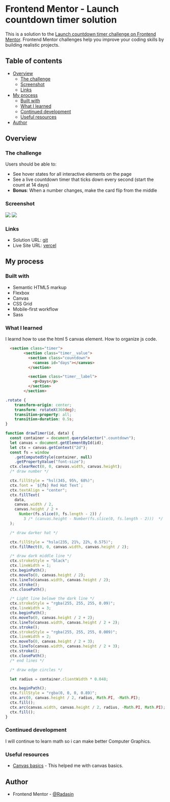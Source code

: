 # Frontend Mentor - Launch countdown timer solution

This is a solution to the [Launch countdown timer challenge on Frontend Mentor](https://www.frontendmentor.io/challenges/launch-countdown-timer-N0XkGfyz-). Frontend Mentor challenges help you improve your coding skills by building realistic projects. 

## Table of contents

- [Overview](#overview)
  - [The challenge](#the-challenge)
  - [Screenshot](#screenshot)
  - [Links](#links)
- [My process](#my-process)
  - [Built with](#built-with)
  - [What I learned](#what-i-learned)
  - [Continued development](#continued-development)
  - [Useful resources](#useful-resources)
- [Author](#author)


## Overview

### The challenge

Users should be able to:

- See hover states for all interactive elements on the page
- See a live countdown timer that ticks down every second (start the count at 14 days)
- **Bonus**: When a number changes, make the card flip from the middle

### Screenshot

![](./screenshot-mobile.png)
![](./screenshot-desktop.png)

### Links

- Solution URL: [git](https://github.com/RadasinR/launch-countdown-timer.git)
- Live Site URL: [vercel](https://launch-countdown-timer-seven.vercel.app/)

## My process

### Built with

- Semantic HTML5 markup
- Flexbox
- Canvas
- CSS Grid
- Mobile-first workflow
- Sass


### What I learned

I learnd how to use the html 5 canvas element. How to organize js code.

```html
  <section class="timer">
        <section class="timer__value">
          <section class="countdown">
            <canvas id="days"></canvas>
          </section>

          <section class="timer__label">
            <p>Days</p>
          </section>
        </section>
```
```css
.rotate {
    transform-origin: center;
    transform: rotateX(360deg);
    transition-property: all;
    transition-duration: 0.5s;
}
```
```js
function drawTimer(id, data) {
  const container = document.querySelector(".countdown");
  let canvas = document.getElementById(id);
  let ctx = canvas.getContext("2d");
  const fs = window
    .getComputedStyle(container, null)
    .getPropertyValue("font-size");
  ctx.clearRect(0, 0, canvas.width, canvas.height);
  /* draw number */

  ctx.fillStyle = "hsl(345, 95%, 68%)";
  ctx.font = `${fs} Red Hat Text`;
  ctx.textAlign = "center";
  ctx.fillText(
    data,
    canvas.width / 2,
    canvas.height / 2 +
      Number(fs.slice(0, fs.length - 2)) /
        3 /* (canvas.height - Number(fs.slice(0, fs.length - 2)))  */
  );

  /* draw darker hat */

  ctx.fillStyle = "hsla(235, 21%, 22%, 0.575)";
  ctx.fillRect(0, 0, canvas.width, canvas.height / 2);

  /* draw dark middle line */
  ctx.strokeStyle = "black";
  ctx.lineWidth = 1;
  ctx.beginPath();
  ctx.moveTo(0, canvas.height / 2);
  ctx.lineTo(canvas.width, canvas.height / 2);
  ctx.stroke();
  ctx.closePath();

  /* Light line belowe the dark line */
  ctx.strokeStyle = "rgba(255, 255, 255, 0.09)";
  ctx.lineWidth = 3;
  ctx.beginPath();
  ctx.moveTo(0, canvas.height / 2 + 2);
  ctx.lineTo(canvas.width, canvas.height / 2 + 2);
  ctx.stroke();
  ctx.strokeStyle = "rgba(255, 255, 255, 0.009)";
  ctx.lineWidth = 2;
  ctx.moveTo(0, canvas.height / 2 + 3);
  ctx.lineTo(canvas.width, canvas.height / 2 + 3);
  ctx.stroke();
  ctx.closePath();
  /* end lines */

  /* draw edge circles */

  let radius = container.clientWidth * 0.048;

  ctx.beginPath();
  ctx.fillStyle = "rgba(0, 0, 0, 0.89)";
  ctx.arc(0, canvas.height / 2, radius, Math.PI, -Math.PI);
  ctx.fill();
  ctx.arc(canvas.width, canvas.height / 2, radius, -Math.PI, Math.PI);
  ctx.fill();
}
```


### Continued development
I will continue to learn math so i can make better Computer Graphics.

### Useful resources

- [Canvas basics](https://www.youtube.com/watch?v=Yvz_axxWG4Y) - This helped me with canvas basics.

## Author


- Frontend Mentor - [@Radasin](https://www.frontendmentor.io/profile/Radasin)

